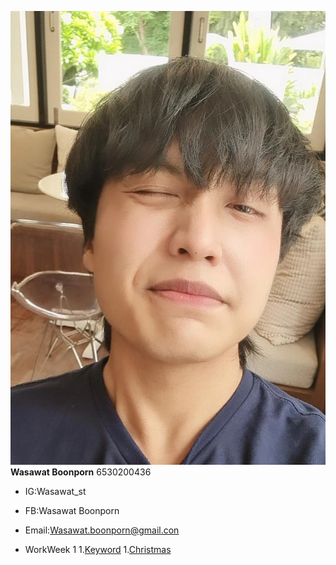 ![image](Img/IMG_20240621_131036_477.jpg)
**Wasawat Boonporn** 6530200436


- IG:Wasawat_st
- FB:Wasawat Boonporn
- Email:Wasawat.boonporn@gmail.con

- WorkWeek 1
 1.[Keyword](clearing.md)
 1.[Christmas](Christmas.md)

